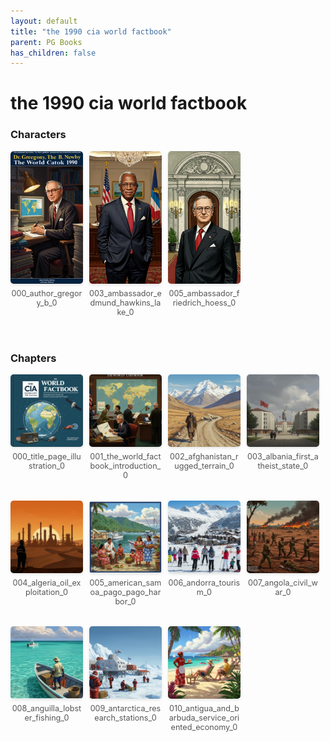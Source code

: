 ```yaml
---
layout: default
title: "the 1990 cia world factbook"
parent: PG Books
has_children: false
---
```



<style>
.image-gallery {
  display: flex;
  flex-wrap: wrap;
  justify-content: space-between;
  margin-bottom: 20px;
}

.image-row {
  display: flex;
  justify-content: flex-start;
  width: 100%;
  margin-bottom: 20px;
}

.image-item {
  width: 23%;
  margin-right: 2%;
  text-align: center;
}

.image-item:last-child {
  margin-right: 0;
}

.image-item img {
  width: 100%;
  height: auto;
  object-fit: cover;
  border-radius: 5px;
  box-shadow: 0 2px 4px rgba(0,0,0,0.1);
}

.image-item p {
  margin-top: 5px;
  font-size: 0.9em;
  color: #555;
}

.video-container {
  margin: 20px 0;
}
</style>


# the 1990 cia world factbook

<h3>Characters</h3>
<div class="image-gallery">
<div class="image-row">
  <div class="image-item">
    <img src="../../assets/pg_books_ai_generated_photos/the_1990_cia_world_factbook/characters/000_author_gregory_b_0.png" alt="000_author_gregory_b_0">
    <p>000_author_gregory_b_0</p>
  </div>
  <div class="image-item">
    <img src="../../assets/pg_books_ai_generated_photos/the_1990_cia_world_factbook/characters/003_ambassador_edmund_hawkins_lake_0.png" alt="003_ambassador_edmund_hawkins_lake_0">
    <p>003_ambassador_edmund_hawkins_lake_0</p>
  </div>
  <div class="image-item">
    <img src="../../assets/pg_books_ai_generated_photos/the_1990_cia_world_factbook/characters/005_ambassador_friedrich_hoess_0.png" alt="005_ambassador_friedrich_hoess_0">
    <p>005_ambassador_friedrich_hoess_0</p>
  </div>
</div>
</div>

<h3>Chapters</h3>
<div class="image-gallery">
<div class="image-row">
  <div class="image-item">
    <img src="../../assets/pg_books_ai_generated_photos/the_1990_cia_world_factbook/chapters/000_title_page_illustration_0.png" alt="000_title_page_illustration_0">
    <p>000_title_page_illustration_0</p>
  </div>
  <div class="image-item">
    <img src="../../assets/pg_books_ai_generated_photos/the_1990_cia_world_factbook/chapters/001_the_world_factbook_introduction_0.png" alt="001_the_world_factbook_introduction_0">
    <p>001_the_world_factbook_introduction_0</p>
  </div>
  <div class="image-item">
    <img src="../../assets/pg_books_ai_generated_photos/the_1990_cia_world_factbook/chapters/002_afghanistan_rugged_terrain_0.png" alt="002_afghanistan_rugged_terrain_0">
    <p>002_afghanistan_rugged_terrain_0</p>
  </div>
  <div class="image-item">
    <img src="../../assets/pg_books_ai_generated_photos/the_1990_cia_world_factbook/chapters/003_albania_first_atheist_state_0.png" alt="003_albania_first_atheist_state_0">
    <p>003_albania_first_atheist_state_0</p>
  </div>
</div>
<div class="image-row">
  <div class="image-item">
    <img src="../../assets/pg_books_ai_generated_photos/the_1990_cia_world_factbook/chapters/004_algeria_oil_exploitation_0.png" alt="004_algeria_oil_exploitation_0">
    <p>004_algeria_oil_exploitation_0</p>
  </div>
  <div class="image-item">
    <img src="../../assets/pg_books_ai_generated_photos/the_1990_cia_world_factbook/chapters/005_american_samoa_pago_pago_harbor_0.png" alt="005_american_samoa_pago_pago_harbor_0">
    <p>005_american_samoa_pago_pago_harbor_0</p>
  </div>
  <div class="image-item">
    <img src="../../assets/pg_books_ai_generated_photos/the_1990_cia_world_factbook/chapters/006_andorra_tourism_0.png" alt="006_andorra_tourism_0">
    <p>006_andorra_tourism_0</p>
  </div>
  <div class="image-item">
    <img src="../../assets/pg_books_ai_generated_photos/the_1990_cia_world_factbook/chapters/007_angola_civil_war_0.png" alt="007_angola_civil_war_0">
    <p>007_angola_civil_war_0</p>
  </div>
</div>
<div class="image-row">
  <div class="image-item">
    <img src="../../assets/pg_books_ai_generated_photos/the_1990_cia_world_factbook/chapters/008_anguilla_lobster_fishing_0.png" alt="008_anguilla_lobster_fishing_0">
    <p>008_anguilla_lobster_fishing_0</p>
  </div>
  <div class="image-item">
    <img src="../../assets/pg_books_ai_generated_photos/the_1990_cia_world_factbook/chapters/009_antarctica_research_stations_0.png" alt="009_antarctica_research_stations_0">
    <p>009_antarctica_research_stations_0</p>
  </div>
  <div class="image-item">
    <img src="../../assets/pg_books_ai_generated_photos/the_1990_cia_world_factbook/chapters/010_antigua_and_barbuda_service_oriented_economy_0.png" alt="010_antigua_and_barbuda_service_oriented_economy_0">
    <p>010_antigua_and_barbuda_service_oriented_economy_0</p>
  </div>
</div>
</div>

